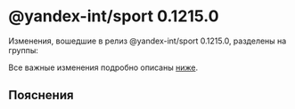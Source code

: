 # @yandex-int/sport 0.1215.0

<!-- ЧЕЛОВЕЧЕСКОЕ ВСТУПЛЕНИЕ -->

Изменения, вошедшие в релиз @yandex-int/sport 0.1215.0, разделены на группы:

Все важные изменения подробно описаны [ниже](#Пояснения).

## Пояснения


